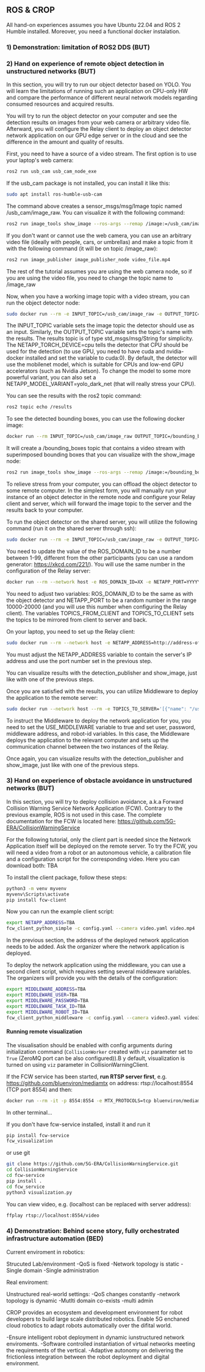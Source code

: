 ## ROS & CROP

All hand-on experiences assumes you have Ubuntu 22.04 and ROS 2 Humble installed. Moreover, you need a functional docker instalation.

### 1) Demonstration: limitation of ROS2 DDS (BUT)
### 2) Hand on experience of remote object detection in unstructured networks (BUT)

In this section, you will try to run our object detector based on YOLO. You will learn the limitations of running such an application on CPU-only HW and compare the performance of different neural network models regarding consumed resources and acquired results. 

You will try to run the object detector on your computer and see the detection results on images from your web camera or arbitrary video file. Afterward, you will configure the Relay client to deploy an object detector network application on our GPU edge server or in the cloud and see the difference in the amount and quality of results.

First, you need to have a source of a video stream. The first option is to use your laptop's web camera: 

```bash 
ros2 run usb_cam usb_cam_node_exe
```

If the usb_cam package is not installed, you can install it like this:

```bash 
sudo apt install ros-humble-usb-cam
```

The command above creates a sensor_msgs/msg/Image topic named /usb_cam/image_raw. You can visualize it with the following command:

```bash 
ros2 run image_tools show_image --ros-args --remap /image:=/usb_cam/image_raw
```

If you don't want or cannot use the web camera, you can use an arbitrary video file (ideally with people, cars, or umbrellas) and make a topic from it with the following command (it will be on topic /image_raw):

```bash 
ros2 run image_publisher image_publisher_node video_file.mp4
```

The rest of the tutorial assumes you are using the web camera node, so if you are using the video file, you need to change the topic name to /image_raw

Now, when you have a working image topic with a video stream, you can run the object detector node:

```bash 
sudo docker run --rm -e INPUT_TOPIC=/usb_cam/image_raw -e OUTPUT_TOPIC=/results -e NETAPP_TORCH_DEVICE=cpu  but5gera/ros_object_detection:0.3.0
```

The INPUT_TOPIC variable sets the image topic the detector should use as an input. Similarly, the OUTPUT_TOPIC variable sets the topic's name with the results. The results topic is of type std_msgs/msg/String for simplicity. The NETAPP_TORCH_DEVICE=cpu tells the detector that CPU should be used for the detection (to use GPU, you need to have cuda and nvidia-docker installed and set the variable to cuda:0). By default, the detector will use the mobilenet model, which is suitable for CPUs and low-end GPU accelerators (such as Nvidia Jetson). To change the model to some more powerful variant, you can also set a NETAPP_MODEL_VARIANT=yolo_dark_net (that will really stress your CPU).

You can see the results with the ros2 topic command:

```bash 
ros2 topic echo /results
```

To see the detected bounding boxes, you can use the following docker image: 

```bash 
docker run --rm INPUT_TOPIC=/usb_cam/image_raw OUTPUT_TOPIC=/bounding_boxes but5gera/detection_publisher:1.0.0
```

It will create a /bounding_boxes topic that contains a video stream with superimposed bounding boxes that you can visualize with the show_image node:

```bash 
ros2 run image_tools show_image --ros-args --remap /image:=/bounding_boxes
```

To relieve stress from your computer, you can offload the object detector to some remote computer. In the simplest form, you will manually run your instance of an object detector in the remote node and configure your Relay client and server, which will forward the image topic to the server and the results back to your computer. 

To run the object detector on the shared server, you will utilize the following command (run it on the shared server through ssh):

```bash 
sudo docker run --rm -e INPUT_TOPIC=/usb_cam/image_raw -e OUTPUT_TOPIC=/results -e ROS_DOMAIN_ID=XX but5gera/ros_object_detection:0.3.0
```

You need to update the value of the ROS_DOMAIN_ID to be a number between 1-99, different from the other participants (you can use a random generator: https://xkcd.com/221/). You will use the same number in the configuration of the Relay server:

```bash 
docker run --rm --network host -e ROS_DOMAIN_ID=XX -e NETAPP_PORT=YYYYY --rm --network host -e TOPICS_FROM_CLIENT='[{"name": "/usb_cam/image_raw", "type": "sensor_msgs/msg/Image"}]' -e TOPICS_TO_CLIENT='[{"name": "/results", "type": "std_msgs/msg/String"}]' but5gera/ros2_relay_server:1.3.2
```

You need to adjust two variables: ROS_DOMAIN_ID to be the same as with the object detector and NETAPP_PORT to be a random number in the range 10000-20000 (and you will use this number when configuring the Relay client). The variables TOPICS_FROM_CLIENT and TOPICS_TO_CLIENT sets the topics to be mirrored from client to server and back.

On your laptop, you need to set up the Relay client:

```bash 
sudo docker run --rm --network host -e NETAPP_ADDRESS=http://address-of-server:YYYYY -e TOPICS_TO_SERVER='[{"name": "/usb_cam/image_raw", "type": "sensor_msgs/msg/Image"}]' -e TOPICS_FROM_SERVER='[{"name": "/results", "type": "std_msgs/msg/String"}]'  but5gera/ros2_relay_client:1.3.0
```

You must adjust the NETAPP_ADDRESS variable to contain the server's IP address and use the port number set in the previous step.

You can visualize results with the detection_publisher and show_image, just like with one of the previous steps.

Once you are satisfied with the results, you can utilize Middleware to deploy the application to the remote server:

```bash 
sudo docker run --network host --rm -e TOPICS_TO_SERVER='[{"name": "/usb_cam/image_raw", "type": "sensor_msgs/msg/Image"}]' -e TOPICS_FROM_SERVER='[{"name": "/results", "type": "std_msgs/msg/String"}]' -e USE_MIDDLEWARE=true -e MIDDLEWARE_USER=GUID_USER -e MIDDLEWARE_PASSWORD=PASS -e MIDDLEWARE_TASK_ID=TBA -e MIDDLEWARE_ADDRESS=server-ip:server-port -e MIDDLEWARE_ROBOT_ID=ROBOT-ID but5gera/ros2_relay_client:1.3.0
```

To instruct the Middleware to deploy the network application for you, you need to set the USE_MIDDLEWARE variable to true and set user, password, middleware address, and robot-id variables. In this case, the Middleware deploys the application to the relevant computer and sets up the communication channel between the two instances of the Relay. 
 
Once again, you can visualize results with the detection_publisher and show_image, just like with one of the previous steps.

### 3) Hand on experience of obstacle avoidance in unstructured networks (BUT)

In this section, you will try to deploy collision avoidance, a.k.a Forward Collision Warning Service Network Application (FCW). Contrary to the previous example, ROS is not used in this case. The complete documentation for the FCW is located here: https://github.com/5G-ERA/CollisionWarningService

For the following tutorial, only the client part is needed since the Network Application itself will be deployed on the remote server. To try the FCW, you will need a video from a robot or an autonomous vehicle, a calibration file and a configuration script for the corresponding video. Here you can download both: TBA

To install the client package, follow these steps:

```bash
python3 -m venv myvenv
myvenv\Scripts\activate
pip install fcw-client
```
Now you can run the example client script:

```bash
export NETAPP_ADDRESS=TBA
fcw_client_python_simple -c config.yaml --camera video.yaml video.mp4
```
In the previous section, the address of the deployed network application needs to be added. Ask the organizer where the network application is deployed.

To deploy the network application using the middleware, you can use a second client script, which requires setting several middleware variables. The organizers will provide you with the details of the configuration:

```bash
export MIDDLEWARE_ADDRESS=TBA
export MIDDLEWARE_USER=TBA
export MIDDLEWARE_PASSWORD=TBA
export MIDDLEWARE_TASK_ID=TBA
export MIDDLEWARE_ROBOT_ID=TBA
fcw_client_python_middleware -c config.yaml --camera video3.yaml video3.mp4
```

#### Running remote visualization

The visualisation should be enabled with config arguments during initialization command (`CollisionWorker` created 
with `viz` parameter set to `True` (ZeroMQ port can be also configured)).B y default, visualization is turned on 
using `viz` parameter in CollisionWarningClient.

If the FCW service has been started, **run RTSP server first**, e.g. https://github.com/bluenviron/mediamtx
on address: rtsp://localhost:8554 (TCP port 8554) and then:

```bash
docker run --rm -it -p 8554:8554 -e MTX_PROTOCOLS=tcp bluenviron/mediamtx:latest-ffmpeg
```

In other terminal...

If you don't have fcw-service installed, install it and run it
```bash
pip install fcw-service
fcw_visualization
```

or use git
```bash
git clone https://github.com/5G-ERA/CollisionWarningService.git
cd CollisionWarningService
cd fcw-service
pip install .
cd fcw_service
python3 visualization.py
```

You can view video, e.g. (localhost can be replaced with server address):

```bash
ffplay rtsp://localhost:8554/video
```

### 4) Demonstration: Behind scene story, fully orchestrated infrastructure automation (BED)

Current enviroment in robotics:

Strucuted Lab/environment
-QoS is fixed
-Network topology is static
-Single domain
-Single administration

Real enviroment:

Unstructured real-world settings:
-QoS changes constantly
-network topology is dynamic
-Mutlti domain co-exists
-multi admin

CROP provides an ecosystem and development environment for robot developers to build large scale distributed robotics.
Enable 5G enchaned cloud robotics to adapt robots automatically over the difital world.

-Ensure intelligent robot deployment in dynamic iunstructured network enviroments. 
-Software controlled instantiation of virtual networks meeting the requirements of the vertical.
-Adaptive autonomy on delivering the frictionless integration between the robot deployment and digital environment.
